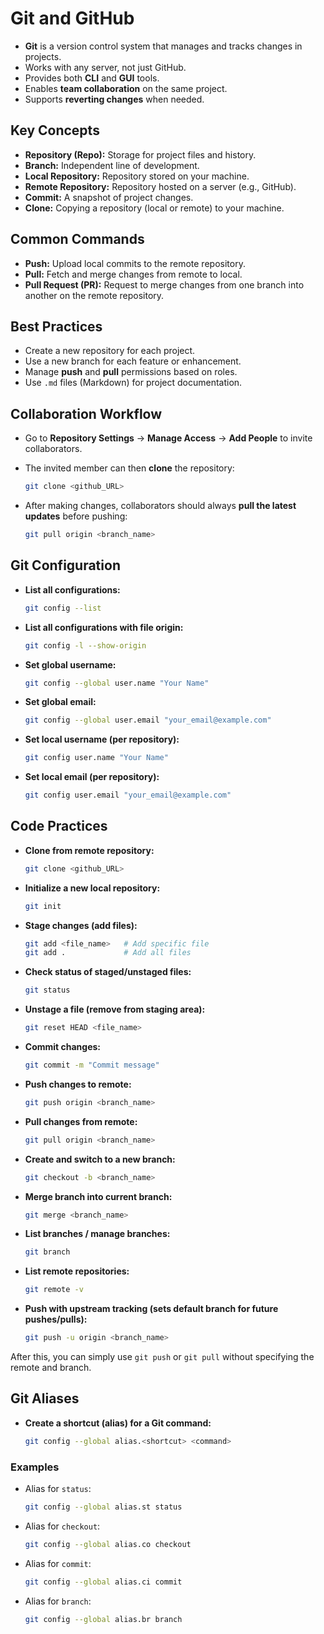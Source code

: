 # Git and GitHub

* **Git** is a version control system that manages and tracks changes in projects.
* Works with any server, not just GitHub.
* Provides both **CLI** and **GUI** tools.
* Enables **team collaboration** on the same project.
* Supports **reverting changes** when needed.

## Key Concepts

* **Repository (Repo):** Storage for project files and history.
* **Branch:** Independent line of development.
* **Local Repository:** Repository stored on your machine.
* **Remote Repository:** Repository hosted on a server (e.g., GitHub).
* **Commit:** A snapshot of project changes.
* **Clone:** Copying a repository (local or remote) to your machine.

## Common Commands

* **Push:** Upload local commits to the remote repository.
* **Pull:** Fetch and merge changes from remote to local.
* **Pull Request (PR):** Request to merge changes from one branch into another on the remote repository.

## Best Practices

* Create a new repository for each project.
* Use a new branch for each feature or enhancement.
* Manage **push** and **pull** permissions based on roles.
* Use `.md` files (Markdown) for project documentation.

## Collaboration Workflow

* Go to **Repository Settings** → **Manage Access** → **Add People** to invite collaborators.
* The invited member can then **clone** the repository:

  ```bash
  git clone <github_URL>
  ```
* After making changes, collaborators should always **pull the latest updates** before pushing:

  ```bash
  git pull origin <branch_name>
  ```

## Git Configuration

* **List all configurations:**

  ```bash
  git config --list
  ```

* **List all configurations with file origin:**

  ```bash
  git config -l --show-origin
  ```

* **Set global username:**

  ```bash
  git config --global user.name "Your Name"
  ```

* **Set global email:**

  ```bash
  git config --global user.email "your_email@example.com"
  ```

* **Set local username (per repository):**

  ```bash
  git config user.name "Your Name"
  ```

* **Set local email (per repository):**

  ```bash
  git config user.email "your_email@example.com"
  ```


## Code Practices

* **Clone from remote repository:**

  ```bash
  git clone <github_URL>
  ```

* **Initialize a new local repository:**

  ```bash
  git init
  ```

* **Stage changes (add files):**

  ```bash
  git add <file_name>   # Add specific file
  git add .             # Add all files
  ```

* **Check status of staged/unstaged files:**

  ```bash
  git status
  ```

* **Unstage a file (remove from staging area):**

  ```bash
  git reset HEAD <file_name>
  ```

* **Commit changes:**

  ```bash
  git commit -m "Commit message"
  ```

* **Push changes to remote:**

  ```bash
  git push origin <branch_name>
  ```

* **Pull changes from remote:**

  ```bash
  git pull origin <branch_name>
  ```

* **Create and switch to a new branch:**

  ```bash
  git checkout -b <branch_name>
  ```

* **Merge branch into current branch:**

  ```bash
  git merge <branch_name>
  ```

* **List branches / manage branches:**

  ```bash
  git branch
  ```
* **List remote repositories:**

  ```bash
  git remote -v
  ```

* **Push with upstream tracking (sets default branch for future pushes/pulls):**

  ```bash
  git push -u origin <branch_name>
  ```

After this, you can simply use `git push` or `git pull` without specifying the remote and branch.

## Git Aliases

* **Create a shortcut (alias) for a Git command:**

  ```bash
  git config --global alias.<shortcut> <command>
  ```

### Examples

* Alias for `status`:

  ```bash
  git config --global alias.st status
  ```

* Alias for `checkout`:

  ```bash
  git config --global alias.co checkout
  ```

* Alias for `commit`:

  ```bash
  git config --global alias.ci commit
  ```

* Alias for `branch`:

  ```bash
  git config --global alias.br branch
  ```

